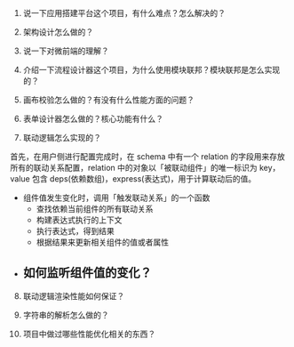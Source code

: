 1. 说一下应用搭建平台这个项目，有什么难点？怎么解决的？

2. 架构设计怎么做的？

3. 说一下对微前端的理解？

4. 介绍一下流程设计器这个项目，为什么使用模块联邦？模块联邦是怎么实现的？

5. 画布校验怎么做的？有没有什么性能方面的问题？

6. 表单设计器怎么做的？核心功能有什么？

7. 联动逻辑怎么实现的？

首先，在用户侧进行配置完成时，在 schema 中有一个 relation 的字段用来存放所有的联动关系配置，relation 中的对象以「被联动组件」的唯一标识为 key，value 包含 deps(依赖数组)，express(表达式)，用于计算联动后的值。

- 组件值发生变化时，调用「触发联动关系」的一个函数
    - 查找依赖当前组件的所有联动关系
    - 构建表达式执行的上下文
    - 执行表达式，得到结果
    - 根据结果来更新相关组件的值或者属性
- 如何监听组件值的变化？
    - 

8. 联动逻辑渲染性能如何保证？

9. 字符串的解析怎么做的？

10. 项目中做过哪些性能优化相关的东西？

